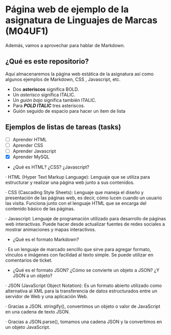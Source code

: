 # Página web de ejemplo de la asignatura de Linguajes de Marcas (M04UF1)

Además, vamos a aprovechar para hablar de Markdown.

## ¿Qué es este repositorio?

Aquí almacenaremos la página web estática de la asignatura así como algunos ejemplos de Markdown, CSS , Javascript, etc.

- Dos **asteriscos** significa BOLD.
- Un *asterisco* significa ITALIC.
- Un _guión bajo_ significa también ITALIC.
- Para ***POLD ITALIC*** tres asteriscos.
- Guión seguido de espacio para hacer un item de lista

## Ejemplos de listas de tareas (tasks)

- [ ] Aprender HTML
- [ ] Aprender CSS
- [ ] Aprender Javascript
- [x] Aprender MySQL

- ¿Qué es HTML? ¿CSS? ¿Javascript?

 · HTML (Hyper Text Markup Language): Lenguaje que se utiliza para estructurar y realizar una página web junto a sus contenidos.
 
 · CSS (Cascading Style Sheets): Lenguaje que maneja el diseño y presentación de las páginas web, es decir, cómo lucen cuando un usuario las visita. Funciona junto con el lenguaje HTML que se encarga del contenido básico de las páginas.
 
 · Javascript: Lenguaje de programación utilizado para desarrollo de páginas web interactivas. Puede hacer desde actualizar fuentes de redes sociales a mostrar animaciones y mapas interactivos.

- ¿Qué es el formato Markdown?

 · Es un lenguaje de marcado sencillo que sirve para agregar formato, vínculos e imágenes con facilidad al texto simple. Se puede utilizar en comentarios de ticket.

- ¿Qué es el formato JSON? ¿Cómo se convierte un objeto a JSON? ¿Y JSON a un objeto?

 · JSON (JavaScript Object Notation): Es un formato abierto utilizado como alternativa al XML para la transferencia de datos estructurados entre un servidor de Web y una aplicación Web.
 
 · Gracias a JSON. stringify(), convertimos un objeto o valor de JavaScript en una cadena de texto JSON.

 · Gracias a JSON.parse(), tomamos una cadena JSON y la convertimos en un objeto JavaScript.
